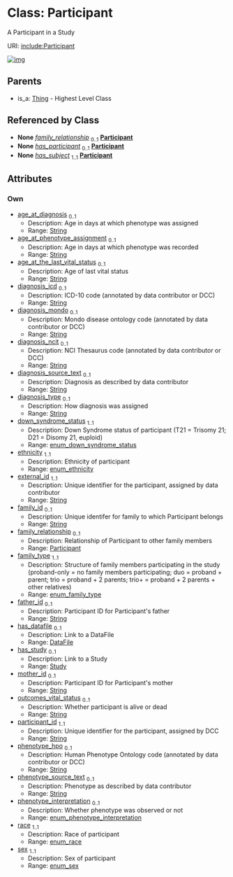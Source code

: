 
# Class: Participant


A Participant in a Study

URI: [include:Participant](https://w3id.org/include/Participant)


[![img](https://yuml.me/diagram/nofunky;dir:TB/class/[Thing],[Study],[Study]<has_study%200..1-++[Participant&#124;age_at_diagnosis:string%20%3F;age_at_phenotype_assignment:string%20%3F;age_at_the_last_vital_status:string%20%3F;diagnosis_icd:string%20%3F;diagnosis_mondo:string%20%3F;diagnosis_ncit:string%20%3F;diagnosis_source_text:string%20%3F;diagnosis_type:string%20%3F;down_syndrome_status:enum_down_syndrome_status;ethnicity:enum_ethnicity;external_id:string;family_id:string%20%3F;family_type:enum_family_type;father_id:string%20%3F;mother_id:string%20%3F;outcomes_vital_status:string%20%3F;participant_id:string;phenotype_hpo:string%20%3F;phenotype_source_text:string%20%3F;phenotype_interpretation:enum_phenotype_interpretation%20%3F;race:enum_race;sex:enum_sex],[DataFile]<has_datafile%200..1-++[Participant],[Participant]<family_relationship%200..1-++[Participant],[Biospecimen]++-%20has_participant%200..1>[Participant],[DataFile]++-%20has_participant%200..1>[Participant],[FamilyGroup]++-%20has_participant%200..1>[Participant],[DataFile]++-%20has_subject(i)%201..1>[Participant],[Thing]^-[Participant],[FamilyGroup],[DataFile],[Biospecimen])](https://yuml.me/diagram/nofunky;dir:TB/class/[Thing],[Study],[Study]<has_study%200..1-++[Participant&#124;age_at_diagnosis:string%20%3F;age_at_phenotype_assignment:string%20%3F;age_at_the_last_vital_status:string%20%3F;diagnosis_icd:string%20%3F;diagnosis_mondo:string%20%3F;diagnosis_ncit:string%20%3F;diagnosis_source_text:string%20%3F;diagnosis_type:string%20%3F;down_syndrome_status:enum_down_syndrome_status;ethnicity:enum_ethnicity;external_id:string;family_id:string%20%3F;family_type:enum_family_type;father_id:string%20%3F;mother_id:string%20%3F;outcomes_vital_status:string%20%3F;participant_id:string;phenotype_hpo:string%20%3F;phenotype_source_text:string%20%3F;phenotype_interpretation:enum_phenotype_interpretation%20%3F;race:enum_race;sex:enum_sex],[DataFile]<has_datafile%200..1-++[Participant],[Participant]<family_relationship%200..1-++[Participant],[Biospecimen]++-%20has_participant%200..1>[Participant],[DataFile]++-%20has_participant%200..1>[Participant],[FamilyGroup]++-%20has_participant%200..1>[Participant],[DataFile]++-%20has_subject(i)%201..1>[Participant],[Thing]^-[Participant],[FamilyGroup],[DataFile],[Biospecimen])

## Parents

 *  is_a: [Thing](Thing.md) - Highest Level Class

## Referenced by Class

 *  **None** *[family_relationship](family_relationship.md)*  <sub>0..1</sub>  **[Participant](Participant.md)**
 *  **None** *[has_participant](has_participant.md)*  <sub>0..1</sub>  **[Participant](Participant.md)**
 *  **None** *[has_subject](has_subject.md)*  <sub>1..1</sub>  **[Participant](Participant.md)**

## Attributes


### Own

 * [age_at_diagnosis](age_at_diagnosis.md)  <sub>0..1</sub>
     * Description: Age in days at which phenotype was assigned
     * Range: [String](types/String.md)
 * [age_at_phenotype_assignment](age_at_phenotype_assignment.md)  <sub>0..1</sub>
     * Description: Age in days at which phenotype was recorded
     * Range: [String](types/String.md)
 * [age_at_the_last_vital_status](age_at_the_last_vital_status.md)  <sub>0..1</sub>
     * Description: Age of last vital status
     * Range: [String](types/String.md)
 * [diagnosis_icd](diagnosis_icd.md)  <sub>0..1</sub>
     * Description: ICD-10 code (annotated by data contributor or DCC)
     * Range: [String](types/String.md)
 * [diagnosis_mondo](diagnosis_mondo.md)  <sub>0..1</sub>
     * Description: Mondo disease ontology code (annotated by data contributor or DCC)
     * Range: [String](types/String.md)
 * [diagnosis_ncit](diagnosis_ncit.md)  <sub>0..1</sub>
     * Description: NCI Thesaurus code (annotated by data contributor or DCC)
     * Range: [String](types/String.md)
 * [diagnosis_source_text](diagnosis_source_text.md)  <sub>0..1</sub>
     * Description: Diagnosis as described by data contributor
     * Range: [String](types/String.md)
 * [diagnosis_type](diagnosis_type.md)  <sub>0..1</sub>
     * Description: How diagnosis was assigned
     * Range: [String](types/String.md)
 * [down_syndrome_status](down_syndrome_status.md)  <sub>1..1</sub>
     * Description: Down Syndrome status of participant (T21 = Trisomy 21; D21 = Disomy 21, euploid)
     * Range: [enum_down_syndrome_status](enum_down_syndrome_status.md)
 * [ethnicity](ethnicity.md)  <sub>1..1</sub>
     * Description: Ethnicity of participant
     * Range: [enum_ethnicity](enum_ethnicity.md)
 * [external_id](external_id.md)  <sub>1..1</sub>
     * Description: Unique identifier for the participant, assigned by data contributor
     * Range: [String](types/String.md)
 * [family_id](family_id.md)  <sub>0..1</sub>
     * Description: Unique identifer for family to which Participant belongs
     * Range: [String](types/String.md)
 * [family_relationship](family_relationship.md)  <sub>0..1</sub>
     * Description: Relationship of Participant to other family members
     * Range: [Participant](Participant.md)
 * [family_type](family_type.md)  <sub>1..1</sub>
     * Description: Structure of family members participating in the study (proband-only = no family members participating; duo = proband + parent; trio = proband + 2 parents; trio+ = proband + 2 parents + other relatives)
     * Range: [enum_family_type](enum_family_type.md)
 * [father_id](father_id.md)  <sub>0..1</sub>
     * Description: Participant ID for Participant's father
     * Range: [String](types/String.md)
 * [has_datafile](has_datafile.md)  <sub>0..1</sub>
     * Description: Link to a DataFile
     * Range: [DataFile](DataFile.md)
 * [has_study](has_study.md)  <sub>0..1</sub>
     * Description: Link to a Study
     * Range: [Study](Study.md)
 * [mother_id](mother_id.md)  <sub>0..1</sub>
     * Description: Participant ID for Participant's mother
     * Range: [String](types/String.md)
 * [outcomes_vital_status](outcomes_vital_status.md)  <sub>0..1</sub>
     * Description: Whether participant is alive or dead
     * Range: [String](types/String.md)
 * [participant_id](participant_id.md)  <sub>1..1</sub>
     * Description: Unique identifier for the participant, assigned by DCC
     * Range: [String](types/String.md)
 * [phenotype_hpo](phenotype_hpo.md)  <sub>0..1</sub>
     * Description: Human Phenotype Ontology code (annotated by data contributor or DCC)
     * Range: [String](types/String.md)
 * [phenotype_source_text](phenotype_source_text.md)  <sub>0..1</sub>
     * Description: Phenotype as described by data contributor
     * Range: [String](types/String.md)
 * [phenotype_interpretation](phenotype_interpretation.md)  <sub>0..1</sub>
     * Description: Whether phenotype was observed or not
     * Range: [enum_phenotype_interpretation](enum_phenotype_interpretation.md)
 * [race](race.md)  <sub>1..1</sub>
     * Description: Race of participant
     * Range: [enum_race](enum_race.md)
 * [sex](sex.md)  <sub>1..1</sub>
     * Description: Sex of participant
     * Range: [enum_sex](enum_sex.md)
